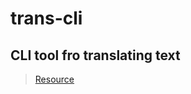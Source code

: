 # trans-cli

## CLI tool fro translating text

> [Resource](https://dev.to/rushankhan1/build-a-cli-with-node-js-4jbi)